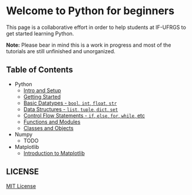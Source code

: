 # Welcome to Python for beginners

This page is a collaborative effort in order to help students at IF-UFRGS to get started learning Python.

**Note:** Please bear in mind this is a work in progress and most of the tutorials are still unfinished and unorganized.


## Table of Contents

* Python
  * [Intro and Setup](../00-IntroAndSetup.ipynb)
  * [Getting Started](../01-GettingStarted.ipynb)
  * [Basic Datatypes - `bool`, `int`, `float`, `str`](../02-BasicDatatypes.ipynb)
  * [Data Structures - `list`, `tuple`, `dict`, `set`](../03-BasicDataStructures.ipynb)
  * [Control Flow Statements - `if`, `else`, `for`, `while`, etc](../04-ControlFlowStatements.ipynb)
  * [Functions and Modules](../05-FunctionsAndModules.ipynb)
  * [Classes and Objects](../06-ClassesAndOOP.ipynb)
* Numpy
  * TODO
* Matplotlib
  * [Introduction to Matplotlib](../Intro_to_Matplotlib.ipynb)


## LICENSE

[MIT License](../LICENSE)
